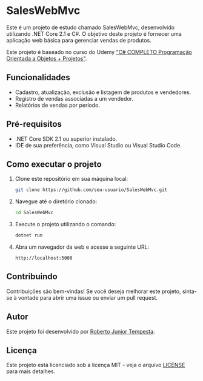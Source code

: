 # SalesWebMvc

Este é um projeto de estudo chamado SalesWebMvc, desenvolvido utilizando .NET Core 2.1 e C#. O objetivo deste projeto é fornecer uma aplicação web básica para gerenciar vendas de produtos.

Este projeto é baseado no curso do Udemy ["C# COMPLETO Programação Orientada a Objetos + Projetos"](https://www.udemy.com/course/programacao-orientada-a-objetos-csharp/).

## Funcionalidades

- Cadastro, atualização, exclusão e listagem de produtos e vendedores.
- Registro de vendas associadas a um vendedor.
- Relatórios de vendas por período.

## Pré-requisitos

- .NET Core SDK 2.1 ou superior instalado.
- IDE de sua preferência, como Visual Studio ou Visual Studio Code.

## Como executar o projeto

1. Clone este repositório em sua máquina local:

    ```bash
    git clone https://github.com/seu-usuario/SalesWebMvc.git
    ```

2. Navegue até o diretório clonado:

    ```bash
    cd SalesWebMvc
    ```

3. Execute o projeto utilizando o comando:

    ```bash
    dotnet run
    ```

4. Abra um navegador da web e acesse a seguinte URL:

    ```
    http://localhost:5000
    ```

## Contribuindo

Contribuições são bem-vindas! Se você deseja melhorar este projeto, sinta-se à vontade para abrir uma issue ou enviar um pull request.

## Autor

Este projeto foi desenvolvido por [Roberto Junior Tempesta](https://github.com/RobertoTempesta).

## Licença

Este projeto está licenciado sob a licença MIT - veja o arquivo [LICENSE](LICENSE) para mais detalhes.

